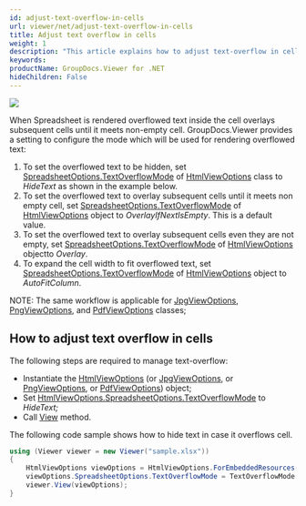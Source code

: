 ```yaml
---
id: adjust-text-overflow-in-cells
url: viewer/net/adjust-text-overflow-in-cells
title: Adjust text overflow in cells
weight: 1
description: "This article explains how to adjust text-overflow in cells when rendering Spreadsheets with GroupDocs.Viewer within your .NET applications."
keywords: 
productName: GroupDocs.Viewer for .NET
hideChildren: False
---
```

![](viewer/net/images/adjust-text-overflow-in-cells.png)

When Spreadsheet is rendered overflowed text inside the cell overlays subsequent cells until it meets non-empty cell. GroupDocs.Viewer provides a setting to configure the mode which will be used for rendering overflowed text:

1. To set the overflowed text to be hidden, set [SpreadsheetOptions.TextOverflowMode](https://apireference.groupdocs.com/net/viewer/groupdocs.viewer.options/spreadsheetoptions/properties/textoverflowmode) of [HtmlViewOptions](https://apireference.groupdocs.com/net/viewer/groupdocs.viewer.options/htmlviewoptions) class to *HideText* as shown in the example below.
2. To set the overflowed text to overlay subsequent cells until it meets non empty cell, set [SpreadsheetOptions.TextOverflowMode](https://apireference.groupdocs.com/net/viewer/groupdocs.viewer.options/spreadsheetoptions/properties/textoverflowmode) of [HtmlViewOptions](https://apireference.groupdocs.com/net/viewer/groupdocs.viewer.options/htmlviewoptions) object to *OverlayIfNextIsEmpty*. This is a default value.
3. To set the overflowed text to overlay subsequent cells even they are not empty, set [SpreadsheetOptions.TextOverflowMode](https://apireference.groupdocs.com/net/viewer/groupdocs.viewer.options/spreadsheetoptions/properties/textoverflowmode) of [HtmlViewOptions](https://apireference.groupdocs.com/net/viewer/groupdocs.viewer.options/htmlviewoptions) objectto *Overlay*.
4. To expand the cell width to fit overflowed text, set [SpreadsheetOptions.TextOverflowMode](https://apireference.groupdocs.com/net/viewer/groupdocs.viewer.options/spreadsheetoptions/properties/textoverflowmode) of [HtmlViewOptions](https://apireference.groupdocs.com/net/viewer/groupdocs.viewer.options/htmlviewoptions) object to *AutoFitColumn*.

NOTE: The same workflow is applicable for [JpgViewOptions](https://apireference.groupdocs.com/net/viewer/groupdocs.viewer.options/jpgviewoptions), [PngViewOptions](https://apireference.groupdocs.com/net/viewer/groupdocs.viewer.options/pngviewoptions), and [PdfViewOptions](https://apireference.groupdocs.com/net/viewer/groupdocs.viewer.options/pdfviewoptions) classes;

## How to adjust text overflow in cells

The following steps are required to manage text-overflow:

* Instantiate the [HtmlViewOptions](https://apireference.groupdocs.com/net/viewer/groupdocs.viewer.options/htmlviewoptions) (or [JpgViewOptions](https://apireference.groupdocs.com/net/viewer/groupdocs.viewer.options/jpgviewoptions), or [PngViewOptions](https://apireference.groupdocs.com/net/viewer/groupdocs.viewer.options/pngviewoptions), or [PdfViewOptions](https://apireference.groupdocs.com/net/viewer/groupdocs.viewer.options/pdfviewoptions)) object;
* Set [HtmlViewOptions.SpreadsheetOptions.TextOverflowMode](https://apireference.groupdocs.com/net/viewer/groupdocs.viewer.options/spreadsheetoptions/properties/textoverflowmode) to *HideText;*
* Call [View](https://apireference.groupdocs.com/net/viewer/groupdocs.viewer/viewer/methods/view) method.

The following code sample shows how to hide text in case it overflows cell.

```csharp
using (Viewer viewer = new Viewer("sample.xlsx"))
{
    HtmlViewOptions viewOptions = HtmlViewOptions.ForEmbeddedResources();
    viewOptions.SpreadsheetOptions.TextOverflowMode = TextOverflowMode.HideText;
    viewer.View(viewOptions);
}
```
